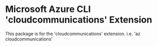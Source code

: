 Microsoft Azure CLI 'cloudcommunications' Extension
==========================================

This package is for the 'cloudcommunications' extension.
i.e. 'az cloudcommunications'
